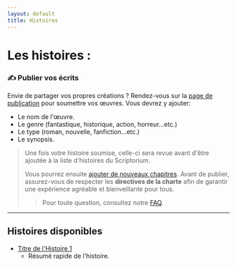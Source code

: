```yaml
---
layout: default
title: Histoires
---
```

# Les histoires :

### ✍️ Publier vos écrits
Envie de partager vos propres créations ? Rendez-vous sur la [page de publication](histoires/create-story.md) pour soumettre vos œuvres. Vous devrez y ajouter:
- Le nom de l'œuvre.
- Le genre (fantastique, historique, action, horreur...etc.)
- Le type (roman, nouvelle, fanfiction...etc.)
- Le synopsis.

> Une fois votre histoire soumise, celle-ci sera revue avant d'être ajoutée à la liste d'histoires du Scriptorium.
>
> Vous pourrez ensuite [ajouter de nouveaux chapitres](histoires/nom-histoire-1/create-chapter.md).
> Avant de publier, assurez-vous de respecter les **directives de la charte** afin de garantir une expérience agréable et bienveillante pour tous.
> 
> > Pour toute question, consultez notre [FAQ](faq.md).

---

## Histoires disponibles

- [Titre de l'Histoire 1](histoires/nom-histoire-1)
  - Résumé rapide de l'histoire.


